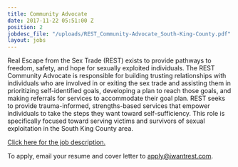 ```yaml
---
title: Community Advocate
date: 2017-11-22 05:51:00 Z
position: 2
jobdesc_file: "/uploads/REST_Community-Advocate_South-King-County.pdf"
layout: jobs
---
```


Real Escape from the Sex Trade (REST) exists to provide pathways to freedom, safety, and hope for sexually exploited individuals. The REST Community Advocate is responsible for building trusting relationships with individuals who are involved in or exiting the sex trade and assisting them in prioritizing self-identified goals, developing a plan to reach those goals, and making referrals for services to accommodate their goal plan. REST seeks to provide trauma-informed, strengths-based services that empower individuals to take the steps they want toward self-sufficiency. This role is specifically focused toward serving victims and survivors of sexual exploitation in the South King County area. 

[Click here for the job description.](/uploads/REST_Community-Advocate_South-King-County.pdf)

To apply, email your resume and cover letter to [apply@iwantrest.com](mailto:apply@iwantrest.com).
